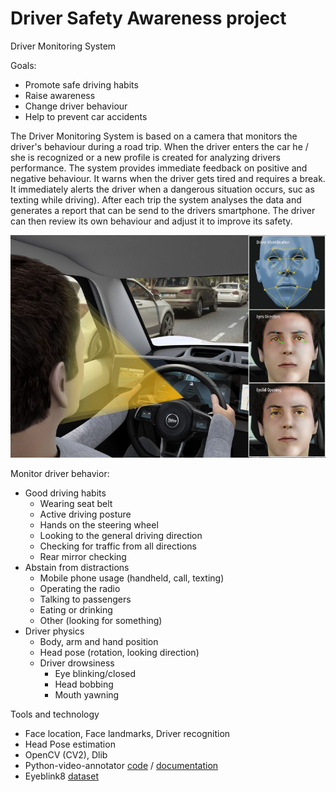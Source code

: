 # Driver Safety Awareness project

Driver Monitoring System

Goals:
* Promote safe driving habits
* Raise awareness
* Change driver behaviour
* Help to prevent car accidents

The Driver Monitoring System is based on a camera that monitors the driver's behaviour during a road trip. When the driver enters the car he / she is recognized or a new profile is created for analyzing drivers performance.
The system provides immediate feedback on positive and negative behaviour. It warns when the driver gets tired and requires a break. It immediately alerts the driver when a dangerous situation occurs, suc as texting while driving). 
After each trip the system analyses the data and generates a report that can be send to the drivers smartphone. The driver can then review its own behaviour and adjust it to improve its safety.

![image](doc/driver-monitoring.jpg)

Monitor driver behavior:
  * Good driving habits
    * Wearing seat belt
    * Active driving posture
    * Hands on the steering wheel
    * Looking to the general driving direction
    * Checking for traffic from all directions
    * Rear mirror checking
   * Abstain from distractions
     * Mobile phone usage (handheld, call, texting)
     * Operating the radio
     * Talking to passengers
     * Eating or drinking
     * Other (looking for something)
   * Driver physics
     * Body, arm and hand position
     * Head pose (rotation, looking direction)
     * Driver drowsiness
       * Eye blinking/closed
       * Head bobbing
       * Mouth yawning
  
  
 Tools and technology
 * Face location, Face landmarks, Driver recognition
 * Head Pose estimation
 * OpenCV (CV2), Dlib
 * Python-video-annotator [code](https://github.com/chan0park/video-annotation-tool) / [documentation](https://pythonvideoannotator.readthedocs.io/en/master/index.html)
 * Eyeblink8 [dataset](https://www.blinkingmatters.com/research)